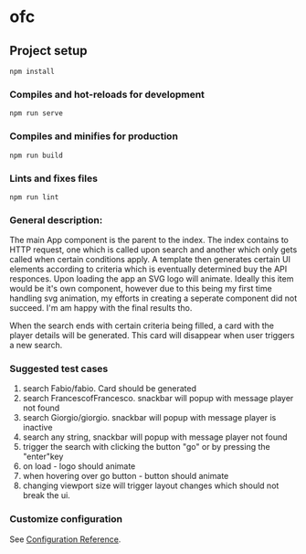 # ofc

## Project setup
```
npm install
```

### Compiles and hot-reloads for development
```
npm run serve
```

### Compiles and minifies for production
```
npm run build
```

### Lints and fixes files
```
npm run lint
```
### General description:
The main App component is the parent to the index. The index contains to HTTP request, one which is called upon search
and another which only gets called when certain conditions apply. 
A template then generates certain UI elements according to criteria which is eventually determined buy the API responces. 
Upon loading the app an SVG logo will animate. Ideally this item would be it's own component,
however due to this being my first time handling svg animation, my efforts in creating a seperate component did not succeed.
I'm am happy with the final results tho.

When the search ends with certain criteria being filled, a card with the player details will be generated. This card will disappear when
user triggers a new search.

### Suggested test cases

1. search Fabio/fabio. Card should be generated
2. search FrancescofFrancesco. snackbar will popup with message player not found
3. search Giorgio/giorgio. snackbar will popup with message player is inactive
4. search any string, snackbar will popup with message player not found
5. trigger the search with clicking the button "go" or by pressing the "enter"key
6. on load - logo should animate
7. when hovering over go button - button should animate
8. changing viewport size will trigger layout changes which should not break the ui.

### Customize configuration
See [Configuration Reference](https://cli.vuejs.org/config/).
